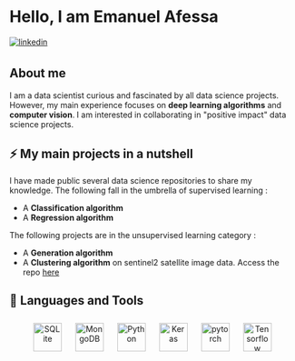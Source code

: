 

# Hello, I am Emanuel Afessa

<a href="https://linkedin.com/in/emanuelafessa/" target="_blank">
  <img src=https://img.shields.io/badge/linkedin-%231E77B5.svg?&style=for-the-badge&logo=linkedin&logoColor=white alt=linkedin style="margin-bottom: 5px;" />
</a>

## About me

I am a data scientist curious and fascinated by all data science projects. However, my main experience focuses on **deep learning algorithms** and **computer vision**.
I am interested in collaborating in "positive impact" data science projects.

## ⚡ My main projects in a nutshell

 I have made public several data science repositories to share my knowledge. The following fall in the umbrella of supervised learning : 
* A **Classification algorithm**
* A **Regression algorithm** 

The following projects are in the unsupervised learning category : 
* A **Generation algorithm**
* A **Clustering algorithm** on sentinel2 satellite image data. Access the repo [here](https://github.com/EmanuelAfessa/Clustering_Satellite_Imagery)

## 🔧 Languages and Tools


<div align="center">  
<img style="margin: 10px" src="https://www.mysql.com/common/logos/logo-mysql-170x115.png" alt="SQLite" height="50" /> 
<img style="margin: 10px" src="https://profilinator.rishav.dev/skills-assets/mongodb-original-wordmark.svg" alt="MongoDB" height="50" />
<img style="margin: 10px" src="https://profilinator.rishav.dev/skills-assets/python-original.svg" alt="Python" height="50" />
<img style="margin: 10px" src="https://profilinator.rishav.dev/skills-assets/keras.png" alt="Keras" height="50" />  
<img style="margin: 10px" src="https://profilinator.rishav.dev/skills-assets/pytorch-icon.svg" alt="pytorch" height="50" />  
<img style="margin: 10px" src="https://upload.wikimedia.org/wikipedia/commons/thumb/2/2d/Tensorflow_logo.svg/langfr-440px-Tensorflow_logo.svg.png" alt="Tensorflow" height="50" />  

  
 
</div>



